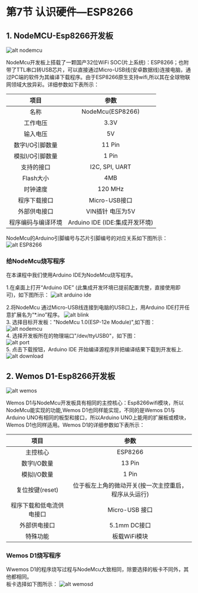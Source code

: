 # 第7节 认识硬件—ESP8266

## 1. NodeMCU-Esp8266开发板

![alt nodemcu](http://q6c64umf6.bkt.clouddn.com/nodemcu-no1.jpg)  

NodeMcu开发板上搭载了一颗国产32位WiFi SOC(片上系统)：ESP8266；也附带了TTL串口转USB芯片，可以直接通过Micro-USB线(安卓数据线)连接电脑，通过PC端的软件为其编译下载程序。由于ESP8266原生支持wifi,所以其在全球物联网领域大放异彩。详细参数如下表所示：

  |项目|参数|
   :-:|:-:
   |名称|NodeMcu(ESP8266)|
   |工作电压|3.3V|
   |输入电压|5V|
   |数字I/O引脚数量|11 Pin |
   |模拟I/O引脚数量|1 Pin|
   |支持的接口|I2C, SPI, UART|
   |Flash大小|4MB|
   |时钟速度|120 MHz|
   |程序下载接口|Micro-USB接口|
   |外部供电接口|VIN插针 电压为5V|
   |程序编码与编译环境|Arduino IDE (IDE:集成开发环境)|  

NodeMcu的Arduino引脚编号与芯片引脚编号的对应关系如下图所示：  
![alt ESP8266](https://timgsa.baidu.com/timg?image&quality=80&size=b9999_10000&sec=1582091992576&di=380f0678959750a94886824c0616351e&imgtype=0&src=http%3A%2F%2Fwww.wfuyu.com%2Fuploadfile%2Fcj%2F20150502%2FNODEMCU-DEVKIT-INSTRUCTION-EN.png)

### 给NodeMcu烧写程序

在本课程中我们使用Arduino IDE为NodeMcu烧写程序。

1.在桌面上打开“Arduino IDE” (此集成开发环境已提前配置完整，直接使用即可)，如下图所示：
![alt arduino ide](https://timgsa.baidu.com/timg?image&quality=80&size=b9999_10000&sec=1581959664268&di=9cc5ddcfdcfcbb695ad6fc53d2aa9551&imgtype=0&src=http%3A%2F%2Fwww.uzzf.com%2Fup%2F2015-7%2F2015073111171442149.png)  

2.将NodeMcu 通过Micro-USB线连接到电脑的USB口上，用Arduino IDE打开任意扩展名为“*.ino”程序。
![alt blink](http://q6c64umf6.bkt.clouddn.com/blink.png)  
3. 选择目标开发板："NodeMcu 1.0(ESP-12e Module)",如下图：  
![alt nodemcu](http://q6c64umf6.bkt.clouddn.com/nodemcu.png)  
4. 选择开发板所在的物理端口"/dev/ttyUSB0"，如下图：  
![alt port](http://q6c64umf6.bkt.clouddn.com/port.png)  
5. 点击下载按钮，Arduino IDE 开始编译源程序并把编译结果下载到开发板上.  
![alt download](http://q6c64umf6.bkt.clouddn.com/download.png)

## 2. Wemos D1-Esp8266开发板

![alt wemos](http://q6c64umf6.bkt.clouddn.com/wemos.jpg)

Wemos D1与NodeMcu开发板具有相同的主控核心：Esp8266wifi模块，所以NodeMcu能实现的功能,Wemos D1也同样能实现，不同的是Wemos D1与Arduino UNO有相同的板型和接口，所以Arduino UNO上能用的扩展板或模块，Wemos D1也同样适用。Wemos D1的详细参数如下表所示：

|项目|参数|
:-:|:-:
|主控核心|ESP8266|
|数字I/O数量|13 Pin|
|模拟I/O数量|1 Pin|
|复位按键(reset)|位于板左上角的微动开关(按一次主控重启，程序从头运行)|
|程序下载和低电流供电接口|Micro-USB 接口|
|外部供电接口|5.1mm DC接口|
|特殊功能|板载WiFi模块|

### Wemos D1烧写程序

Wwemos D1的程序烧写过程与NodeMcu大致相同，除要选择的板卡不同外，其他都相同。  
板卡选择如下图所示：
![alt wemosd](http://q6c64umf6.bkt.clouddn.com/wemos-down.png)
